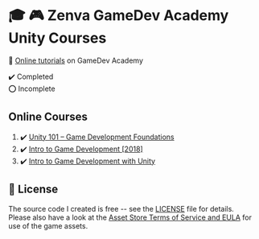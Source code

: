 # :mortar_board: :video_game: Zenva GameDev Academy Unity Courses

:link: [Online tutorials][tutorials] on GameDev Academy

:heavy_check_mark: Completed  
:o: Incomplete

## Online Courses

1. :heavy_check_mark: [Unity 101 – Game Development Foundations](https://academy.zenva.com/course/unity-101-game-engine-foundations/)
2. :heavy_check_mark: [Intro to Game Development [2018]](https://academy.zenva.com/course/intro-to-game-development/)
3. :heavy_check_mark: [Intro to Game Development with Unity](https://academy.zenva.com/course/intro-to-unity-game-development/)

## :page_with_curl: License

The source code I created is free -- see the [LICENSE](UNLICENSE) file for details.  
Please also have a look at the [Asset Store Terms of Service and EULA](https://unity3d.com/legal/as_terms) for use of the game assets.

[tutorials]: https://gamedevacademy.org/category/unity-tutorials/
